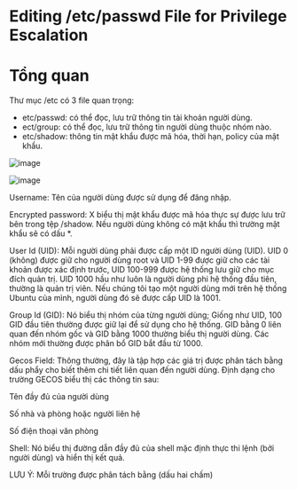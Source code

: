 # Editing /etc/passwd File for Privilege Escalation

# Tổng quan 

Thư mục /etc có 3 file quan trọng:
- etc/passwd: có thể đọc, lưu trữ thông tin tài khoản người dùng.
- ect/group: có thể đọc, lưu trữ thông tin người dùng thuộc nhóm nào.
- etc/shadow: thông tin mật khẩu được mã hóa, thời hạn, policy của mật khẩu.

![image](https://github.com/user-attachments/assets/5c842330-5249-4616-ab13-86b3472becca)

![image](https://github.com/user-attachments/assets/488d6116-3449-460b-aef6-b635fddde985)

Username: Tên của người dùng được sử dụng để đăng nhập.

Encrypted password: X biểu thị mật khẩu được mã hóa thực sự được lưu trữ bên trong tệp /shadow. Nếu người dùng không có mật khẩu thì trường mật khẩu sẽ có dấu *.

User Id (UID): Mỗi người dùng phải được cấp một ID người dùng (UID). UID 0 (không) được giữ cho người dùng root và UID 1-99 được giữ cho các tài khoản được xác định trước, UID 100-999 được hệ thống lưu giữ cho mục đích quản trị. UID 1000 hầu như luôn là người dùng phi hệ thống đầu tiên, thường là quản trị viên. Nếu chúng tôi tạo một người dùng mới trên hệ thống Ubuntu của mình, người dùng đó sẽ được cấp UID là 1001.

Group Id (GID): Nó biểu thị nhóm của từng người dùng; Giống như UID, 100 GID đầu tiên thường được giữ lại để sử dụng cho hệ thống. GID bằng 0 liên quan đến nhóm gốc và GID bằng 1000 thường biểu thị người dùng. Các nhóm mới thường được phân bổ GID bắt đầu từ 1000.

Gecos Field: Thông thường, đây là tập hợp các giá trị được phân tách bằng dấu phẩy cho biết thêm chi tiết liên quan đến người dùng. Định dạng cho trường GECOS biểu thị các thông tin sau:

Tên đầy đủ của người dùng

Số nhà và phòng hoặc người liên hệ

Số điện thoại văn phòng

Shell: Nó biểu thị đường dẫn đầy đủ của shell mặc định thực thi lệnh (bởi người dùng) và hiển thị kết quả.

LƯU Ý: Mỗi trường được phân tách bằng (dấu hai chấm)
  
